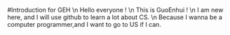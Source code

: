 #Introduction for GEH \n
Hello everyone ! \n
This is GuoEnhui ! \n
I am new here, and I will use github to learn a lot about CS. \n
Because I wanna be a computer programmer,and I want to go to US if I can.
